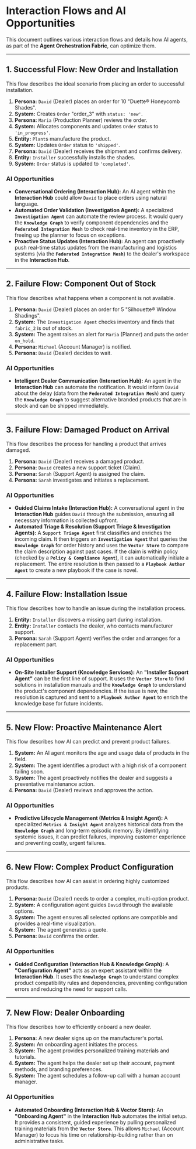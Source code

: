 # Interaction Flows and AI Opportunities

This document outlines various interaction flows and details how AI agents, as part of the **Agent Orchestration Fabric**, can optimize them.

---

## 1. Successful Flow: New Order and Installation

This flow describes the ideal scenario from placing an order to successful installation.

1.  **Persona:** `David` (Dealer) places an order for 10 "Duette® Honeycomb Shades".
2.  **System:** Creates `Order` "order_3" with `status: 'new'`.
3.  **Persona:** `Maria` (Production Planner) reviews the order.
4.  **System:** Allocates components and updates `Order` status to `'in_progress'`.
5.  **Entity:** `Plant`s manufacture the product.
6.  **System:** Updates `Order` status to `'shipped'`.
7.  **Persona:** `David` (Dealer) receives the shipment and confirms delivery.
8.  **Entity:** `Installer` successfully installs the shades.
9.  **System:** `Order` status is updated to `'completed'`.

### AI Opportunities

*   **Conversational Ordering (Interaction Hub):** An AI agent within the **Interaction Hub** could allow `David` to place orders using natural language.
*   **Automated Order Validation (Investigation Agent):** A specialized **`Investigation Agent`** can automate the review process. It would query the **`Knowledge Graph`** to verify component dependencies and the **`Federated Integration Mesh`** to check real-time inventory in the ERP, freeing up the planner to focus on exceptions.
*   **Proactive Status Updates (Interaction Hub):** An agent can proactively push real-time status updates from the manufacturing and logistics systems (via the **`Federated Integration Mesh`**) to the dealer's workspace in the **Interaction Hub**.

---

## 2. Failure Flow: Component Out of Stock

This flow describes what happens when a component is not available.

1.  **Persona:** `David` (Dealer) places an order for 5 "Silhouette® Window Shadings".
2.  **System:** The `Investigation Agent` checks inventory and finds that `fabric_2` is out of stock.
3.  **System:** The agent raises an alert for `Maria` (Planner) and puts the order `on_hold`.
4.  **Persona:** `Michael` (Account Manager) is notified.
5.  **Persona:** `David` (Dealer) decides to wait.

### AI Opportunities

*   **Intelligent Dealer Communication (Interaction Hub):** An agent in the **Interaction Hub** can automate the notification. It would inform `David` about the delay (data from the **`Federated Integration Mesh`**) and query the **`Knowledge Graph`** to suggest alternative branded products that are in stock and can be shipped immediately.

---

## 3. Failure Flow: Damaged Product on Arrival

This flow describes the process for handling a product that arrives damaged.

1.  **Persona:** `David` (Dealer) receives a damaged product.
2.  **Persona:** `David` creates a new support ticket (Claim).
3.  **Persona:** `Sarah` (Support Agent) is assigned the claim.
4.  **Persona:** `Sarah` investigates and initiates a replacement.

### AI Opportunities

*   **Guided Claims Intake (Interaction Hub):** A conversational agent in the **Interaction Hub** guides `David` through the submission, ensuring all necessary information is collected upfront.
*   **Automated Triage & Resolution (Support Triage & Investigation Agents):** A **`Support Triage Agent`** first classifies and enriches the incoming claim. It then triggers an **`Investigation Agent`** that queries the **`Knowledge Graph`** for order history and uses the **`Vector Store`** to compare the claim description against past cases. If the claim is within policy (checked by a **`Policy & Compliance Agent`**), it can automatically initiate a replacement. The entire resolution is then passed to a **`Playbook Author Agent`** to create a new playbook if the case is novel.

---

## 4. Failure Flow: Installation Issue

This flow describes how to handle an issue during the installation process.

1.  **Entity:** `Installer` discovers a missing part during installation.
2.  **Entity:** `Installer` contacts the dealer, who contacts manufacturer support.
3.  **Persona:** `Sarah` (Support Agent) verifies the order and arranges for a replacement part.

### AI Opportunities

*   **On-Site Installer Support (Knowledge Services):** An **"Installer Support Agent"** can be the first line of support. It uses the **`Vector Store`** to find solutions in installation manuals and the **`Knowledge Graph`** to understand the product's component dependencies. If the issue is new, the resolution is captured and sent to a **`Playbook Author Agent`** to enrich the knowledge base for future incidents.

---

## 5. New Flow: Proactive Maintenance Alert

This flow describes how AI can predict and prevent product failures.

1.  **System:** An AI agent monitors the age and usage data of products in the field.
2.  **System:** The agent identifies a product with a high risk of a component failing soon.
3.  **System:** The agent proactively notifies the dealer and suggests a preventative maintenance action.
4.  **Persona:** `David` (Dealer) reviews and approves the action.

### AI Opportunities

*   **Predictive Lifecycle Management (Metrics & Insight Agent):** A specialized **`Metrics & Insight Agent`** analyzes historical data from the **`Knowledge Graph`** and long-term episodic memory. By identifying systemic issues, it can predict failures, improving customer experience and preventing costly, urgent failures.

---

## 6. New Flow: Complex Product Configuration

This flow describes how AI can assist in ordering highly customized products.

1.  **Persona:** `David` (Dealer) needs to order a complex, multi-option product.
2.  **System:** A configuration agent guides `David` through the available options.
3.  **System:** The agent ensures all selected options are compatible and provides a real-time visualization.
4.  **System:** The agent generates a quote.
5.  **Persona:** `David` confirms the order.

### AI Opportunities

*   **Guided Configuration (Interaction Hub & Knowledge Graph):** A **"Configuration Agent"** acts as an expert assistant within the **Interaction Hub**. It uses the **`Knowledge Graph`** to understand complex product compatibility rules and dependencies, preventing configuration errors and reducing the need for support calls.

---

## 7. New Flow: Dealer Onboarding

This flow describes how to efficiently onboard a new dealer.

1.  **Persona:** A new dealer signs up on the manufacturer's portal.
2.  **System:** An onboarding agent initiates the process.
3.  **System:** The agent provides personalized training materials and tutorials.
4.  **System:** The agent helps the dealer set up their account, payment methods, and branding preferences.
5.  **System:** The agent schedules a follow-up call with a human account manager.

### AI Opportunities

*   **Automated Onboarding (Interaction Hub & Vector Store):** An **"Onboarding Agent"** in the **Interaction Hub** automates the initial setup. It provides a consistent, guided experience by pulling personalized training materials from the **`Vector Store`**. This allows `Michael` (Account Manager) to focus his time on relationship-building rather than on administrative tasks.